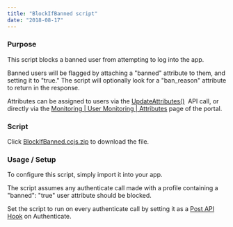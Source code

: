 ```yaml
---
title: "BlockIfBanned script"
date: "2018-08-17"
---
```


### Purpose

This script blocks a banned user from attempting to log into the app.

Banned users will be flagged by attaching a "banned" attribute to them, and setting it to "true." The script will optionally look for a "ban\_reason" attribute to return in the response.

Attributes can be assigned to users via the [UpdateAttributes()](/api/capi/playerstate/updateattributes)  API call, or directly via the [Monitoring | User Monitoring | Attributes](https://portal.braincloudservers.com/admin/dashboard#/monitoring/player-attributes) page of the portal.

### Script

Click [BlockIfBanned.ccjs.zip](script/BlockIfBanned.ccjs.zip) to download the file.

### Usage / Setup

To configure this script, simply import it into your app.

The script assumes any authenticate call made with a profile containing a "banned": "true" user attribute should be blocked.

Set the script to run on every authenticate call by setting it as a [Post API Hook](/learn/sdk-tutorials/cloud-code-tutorials/cloud-code-tutorial4-pre-and-post-hooks/) on Authenticate.
